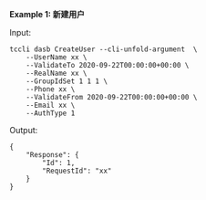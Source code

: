 **Example 1: 新建用户**



Input: 

```
tccli dasb CreateUser --cli-unfold-argument  \
    --UserName xx \
    --ValidateTo 2020-09-22T00:00:00+00:00 \
    --RealName xx \
    --GroupIdSet 1 1 1 \
    --Phone xx \
    --ValidateFrom 2020-09-22T00:00:00+00:00 \
    --Email xx \
    --AuthType 1
```

Output: 
```
{
    "Response": {
        "Id": 1,
        "RequestId": "xx"
    }
}
```

